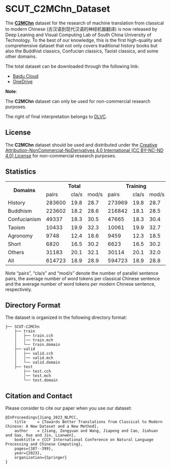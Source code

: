 # SCUT_C2MChn_Dataset
The [<strong>C2MChn</strong>](https://link.springer.com/chapter/10.1007/978-3-031-44693-1_31) dataset for the research of machine translation from classical to modern Chinese (古汉语到现代汉语的神经机器翻译) is now released by Deep Leaning and Visual Computing Lab of South China University of Technology. To the best of our knowledge, this is the first high-quality and comprehensive dataset that not only covers traditional history books but also the Buddhist classics, Confucian classics, Taoist classics, and some other domains.

The total dataset can be downloaded through the following link:
- [Baidu Cloud](https://pan.baidu.com/s/14RNCn0g4r-7fi7gtAoooxg?pwd=duq3)
- [OneDrive](https://1drv.ms/u/s!Aru0CK8Pf5hBikRWYPvo3LkvOti3?e=BnfrES)

<strong>Note</strong>:

The <strong>C2MChn</strong> dataset can only be used for non-commercial research purposes. 

The right of final interpretation belongs to [DLVC](https://github.com/HCIILAB).

## License
The <strong>C2MChn</strong> dataset should be used and distributed under the [Creative Attribution-NonCommercial-NoDerivatives 4.0 International (CC BY-NC-ND 4.0) License](https://creativecommons.org/licenses/by-nc-nd/4.0/) for non-commercial research purposes.

## Statistics
<table>
    <tr> <!-- 第二行数据 -->
        <th rowspan="2"> Domains </th>
        <th colspan="3"> Total </th>
        <th colspan="3"> Training </th>
        <th colspan="3"> Validation </th>
        <th colspan="3"> Test </th>
    </tr>
    <tr> <!-- 第三行数据 -->
    <td> pairs </td>
    <td> cla/s </td>
    <td> mod/s </td>
    <td> pairs </td>
    <td> cla/s </td>
    <td> mod/s </td>
    <td> pairs </td>
    <td> cla/s </td>
    <td> mod/s </td>
    <td> pairs </td>
    <td> cla/s </td>
    <td> mod/s </td>
    </tr>
    </tr>
    <tr> <!-- 第三行数据 -->
    <td> History </td>
    <td> 283600 </td>
    <td> 19.8 </td>
    <td> 28.7 </td>
    <td> 273969 </td>
    <td> 19.8 </td>
    <td> 28.7 </td>
    <td> 4707 </td>
    <td> 20.2 </td>
    <td> 29.4 </td>
    <td> 4924 </td>
    <td> 20.5 </td>
    <td> 29.9 </td>
    </tr>
    <tr> <!-- 第三行数据 -->
    <td> Buddhism </td>
    <td> 223602 </td>
    <td> 18.2 </td>
    <td> 28.6 </td>
    <td> 216842 </td>
    <td> 18.1 </td>
    <td> 28.5 </td>
    <td> 3509 </td>
    <td> 18.9 </td>
    <td> 29.8 </td>
    <td> 3251 </td>
    <td> 20.4 </td>
    <td> 32.5 </td>
    </tr>
    <tr> <!-- 第三行数据 -->
    <td> Confucianism </td>
    <td> 49337 </td>
    <td> 18.3 </td>
    <td> 30.5 </td>
    <td> 47665 </td>
    <td> 18.3 </td>
    <td> 30.4 </td>
    <td> 824 </td>
    <td> 18.6 </td>
    <td> 30.7 </td>
    <td> 858 </td>
    <td> 18.9 </td>
    <td> 31.6 </td>
    </tr>
    <tr> <!-- 第三行数据 -->
    <td> Taoism </td>
    <td> 10433 </td>
    <td> 19.9 </td>
    <td> 32.3 </td>
    <td> 10061 </td>
    <td> 19.9 </td>
    <td> 32.7 </td>
    <td> 187 </td>
    <td> 20.1 </td>
    <td> 32.6 </td>
    <td> 185 </td>
    <td> 19.4 </td>
    <td> 31.4 </td>
    </tr>
    <tr> <!-- 第三行数据 -->
    <td> Agronomy </td>
    <td> 9748 </td>
    <td> 12.4 </td>
    <td> 18.6 </td>
    <td> 9459 </td>
    <td> 12.3 </td>
    <td> 18.5 </td>
    <td> 162 </td>
    <td> 12.8 </td>
    <td> 19.4 </td>
    <td> 127 </td>
    <td> 14.0 </td>
    <td> 20.8 </td>
    </tr>
    <tr> <!-- 第三行数据 -->
    <td> Short </td>
    <td> 6820 </td>
    <td> 16.5 </td>
    <td> 30.2 </td>
    <td> 6623 </td>
    <td> 16.5 </td>
    <td> 30.2 </td>
    <td> 99 </td>
    <td> 15.6 </td>
    <td> 29.5 </td>
    <td> 98 </td>
    <td> 17.5 </td>
    <td> 31.3 </td>
    </tr>
    <tr> <!-- 第三行数据 -->
    <td> Others </td>
    <td> 31183 </td>
    <td> 20.1 </td>
    <td> 32.1 </td>
    <td> 30114 </td>
    <td> 20.1 </td>
    <td> 32.0 </td>
    <td> 512 </td>
    <td> 21.3 </td>
    <td> 33.8 </td>
    <td> 557 </td>
    <td> 21.1 </td>
    <td> 33.2 </td>
    </tr>
    </tr>
    <tr> <!-- 第三行数据 -->
    <td> All </td>
    <td> 614723 </td>
    <td> 18.9 </td>
    <td> 28.9 </td>
    <td> 594723 </td>
    <td> 18.9 </td>
    <td> 28.8 </td>
    <td> 10000 </td>
    <td> 19.5 </td>
    <td> 29.8 </td>
    <td> 10000 </td>
    <td> 20.3 </td>
    <td> 31.0 </td>
    </tr>
</table>

Note “pairs”, “cla/s” and “mod/s” denote the number of parallel sentence pairs, the average number of word tokens per classical Chinese sentence and the average number of word tokens per modern Chinese sentence, respectively.

## Directory Format
The dataset is organized in the following directory format:
```
├── SCUT-C2MChn
    ├── train
    │   ├── train.cch
    │   │── train.mch
    │   └── train.domain
    ├── valid
    │   ├── valid.cch
    │   │── valid.mch
    │   └── valid.domain
    ├── test
        ├── test.cch
        │── test.mch
        └── test.domain

```

## Citation and Contact
Please consider to cite our paper when you use our dataset:
```
@InProceedings{Jiang_2023_NLPCC,
    title     = {Towards Better Translations from Classical to Modern Chinese: A New Dataset and a New Method},
    author    = {Jiang, Zongyuan and Wang, Jiapeng and Cao, Jiahuan and Gao, Xue and Jin, Lianwen},
    booktitle = {CCF International Conference on Natural Language Processing and Chinese Computing},
    pages={387--399},
    year={2023},
    organization={Springer}
}
```
